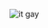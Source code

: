 ![it gay](https://orig00.deviantart.net/ccb3/f/2015/228/d/4/water_witch_water_witch_by_pastelcannibal-d95z0zx.png)
